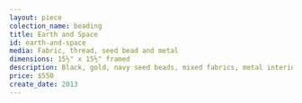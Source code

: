 ```yaml
---
layout: piece
colection_name: beading
title: Earth and Space
id: earth-and-space
media: Fabric, thread, seed bead and metal
dimensions: 15½" x 15½" framed
description: Black, gold, navy seed beads, mixed fabrics, metal interior deign encased with peyote stitch and multi layering cloth with copper colored textured mat and glass in shadow box maple frame 2" deep.
price: $550
create_date: 2013
---
```

